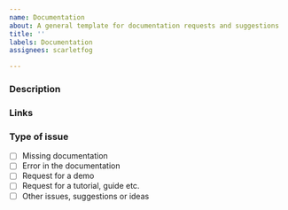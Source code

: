 ```yaml
---
name: Documentation
about: A general template for documentation requests and suggestions
title: ''
labels: Documentation
assignees: scarletfog

---
```

### Description
<!--- [mandatory] Describe the need, add pictures and code snippets, if applies-->

### Links
<!--- [mandatory] Add a link (or links) to the page that should be improved or the mistake is on-->

### Type of issue
<!--- [mandatory] You can choose several options here e.g. a tutorial with a demo-->
- [ ] Missing documentation
- [ ] Error in the documentation
- [ ] Request for a demo
- [ ] Request for a tutorial, guide etc.
- [ ] Other issues, suggestions or ideas
